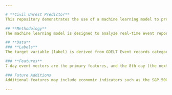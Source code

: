 ```yaml
---

# **Civil Unrest Predictor**
This repository demonstrates the use of a machine learning model to predict civil unrest in Chicago by analyzing real-time and historical data from the GDELT dataset.

## **Methodology**
The machine learning model is designed to analyze real-time event reporting by the GDELT. By leveraging patterns in the data, the model predicts the likelihood of civil unrest events.

## **Data**
### **Labels**
The target variable (label) is derived from GDELT Event records categorized with `145` or `145X` Event Codes. These tags correspond to incidents of civil unrest (e.g., riots, protests) as defined by the GDELT taxonomy.

### **Features**
7-day event vectors are the primary features, and the 8th day (the next day) is the label. (In that the prior 7 days help to predict the 8th day.

### Future Additions
Additional features may include economic indicators such as the S&P 500 index or an inflation index to contextualize potential underlying causes of unrest.

---
```

